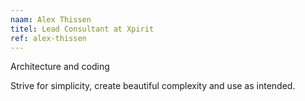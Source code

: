 ```yaml
---
naam: Alex Thissen
titel: Lead Consultant at Xpirit
ref: alex-thissen
---
```

Architecture and coding

Strive for simplicity, create beautiful complexity and use as intended. 



